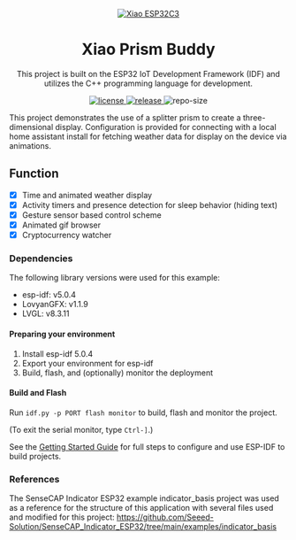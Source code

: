 <p align="center">
  <a href="https://wiki.seeedstudio.com/XIAO_ESP32C3_Getting_Started/">
    <img src="https://files.seeedstudio.com/wiki/wiki-platform/SeeedStudio.png" width="auto" height="auto" alt="Xiao ESP32C3">
  </a>
</p>

<div align="center">

# **Xiao Prism Buddy**

This project is built on the ESP32 IoT Development Framework (IDF) and utilizes the C++ programming language for development.

</div>

<p align="center">
  <a href="https://raw.githubusercontent.com/timo614/xiao-prism-buddy/main/LICENSE">
    <img src="https://img.shields.io/github/license/timo614/xiao-prism-buddy" alt="license">
  </a>
  <a href="https://github.com/timo614/xiao-prism-buddy/releases">
    <img src="https://img.shields.io/github/v/release/timo614/xiao-prism-buddy?include_prereleases&color=blueviolet" alt="release">
  </a>
    <img src="https://img.shields.io/github/repo-size/timo614/xiao-prism-buddy" alt="repo-size">
</p>

This project demonstrates the use of a splitter prism to create a three-dimensional display. Configuration is provided for connecting with a local home assistant install for fetching weather data for display on the device via animations. 

## Function
- [x] Time and animated weather display
- [x] Activity timers and presence detection for sleep behavior (hiding text)
- [x] Gesture sensor based control scheme 
- [x] Animated gif browser
- [x] Cryptocurrency watcher

### Dependencies

The following library versions were used for this example:
- esp-idf: v5.0.4
- LovyanGFX: v1.1.9
- LVGL: v8.3.11

#### Preparing your environment

1. Install esp-idf 5.0.4
4. Export your environment for esp-idf
5. Build, flash, and (optionally) monitor the deployment

#### Build and Flash

Run `idf.py -p PORT flash monitor` to build, flash and monitor the project.

(To exit the serial monitor, type ``Ctrl-]``.)

See the [Getting Started Guide](https://docs.espressif.com/projects/esp-idf/en/latest/get-started/index.html) for full steps to configure and use ESP-IDF to build projects.


### References

The SenseCAP Indicator ESP32 example indicator_basis project was used as a reference for the structure of this application with several files used and modified for this project: https://github.com/Seeed-Solution/SenseCAP_Indicator_ESP32/tree/main/examples/indicator_basis